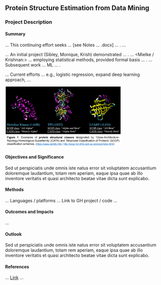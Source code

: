 ## Protein Structure Estimation from Data Mining

### Project Description

#### Summary

... This continuing effort seeks ... \[see Notes ... .docx\] ... . ...  

... An initial project (Sibley, Monique, Krish) demonstrated ... . ... <Mielke / Krishnan:> ... employing statistical methods, provided formal basis ... . ... Subsequent work ... ML ... . 

... Current efforts ... e.g., logistic regression, expand deep learning approach, ...

<img width="75%" height="75%" src="/images/Prot-struct-classes.png?raw=true"/>

#### Objectives and Significance

Sed ut perspiciatis unde omnis iste natus error sit voluptatem accusantium doloremque laudantium, totam rem aperiam, eaque ipsa quae ab illo inventore veritatis et quasi architecto beatae vitae dicta sunt explicabo. 

#### Methods

... Languages / platforms ... Link to GH project / code ...

#### Outcomes and Impacts

...

#### Outlook

Sed ut perspiciatis unde omnis iste natus error sit voluptatem accusantium doloremque laudantium, totam rem aperiam, eaque ipsa quae ab illo inventore veritatis et quasi architecto beatae vitae dicta sunt explicabo.

#### References

... [Link](https://.../) ...

